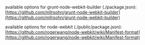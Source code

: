 
available options for grunt-node-webkit-builder (./package.json):
[https://github.com/mllrsohn/grunt-node-webkit-builder](https://github.com/mllrsohn/grunt-node-webkit-builder)

available options for node-webkit (./public/package.json):
[https://github.com/rogerwang/node-webkit/wiki/Manifest-format](https://github.com/rogerwang/node-webkit/wiki/Manifest-format)